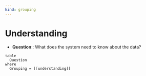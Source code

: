 ```yaml
---
kind: grouping
---
```

# Understanding


- **Question**:: What does the system need to know about the data?

```dataview
table
  Question
where
  Grouping = [[understanding]]
```
